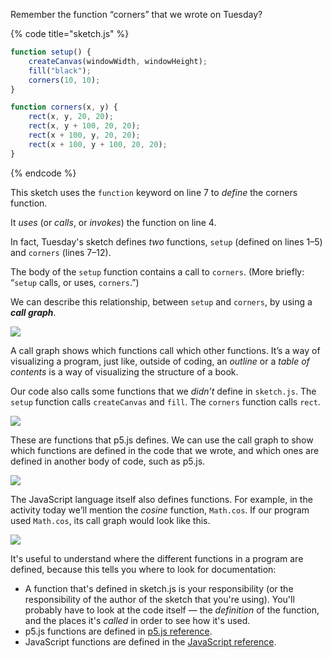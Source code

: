 Remember the function “corners” that we wrote on Tuesday?

{% code title="sketch.js" %}
```javascript
function setup() {
    createCanvas(windowWidth, windowHeight);
    fill("black");
    corners(10, 10);
}

function corners(x, y) {
    rect(x, y, 20, 20);
    rect(x, y + 100, 20, 20);
    rect(x + 100, y, 20, 20);
    rect(x + 100, y + 100, 20, 20);
}
```
{% endcode %}

This sketch uses the `function` keyword on line 7 to _define_ the corners function.

It _uses_ (or _calls_, or _invokes_) the function on line 4.

In fact, Tuesday's sketch defines _two_ functions, `setup` (defined on lines 1–5) and `corners` (lines 7–12).

The body of the `setup` function contains a call to `corners`. (More briefly: “`setup` calls, or uses, `corners`.”)

We can describe this relationship, between `setup` and `corners`, by using a _**call graph**_.

![](../assets/images/image-1.png)

A call graph shows which functions call which other functions. It’s a way of visualizing a program, just like, outside of coding, an _outline_ or a _table of contents_ is a way of visualizing the structure of a book.

Our code also calls some functions that we _didn’t_ define in `sketch.js`. The `setup` function calls `createCanvas` and `fill`. The `corners` function calls `rect`.

![](../assets/images/image-2.png)

These are functions that p5.js defines. We can use the call graph to show which functions are defined in the code that we wrote, and which ones are defined in another body of code, such as p5.js.

![](../assets/images/image-3.png)

The JavaScript language itself also defines functions. For example, in the activity today we’ll mention the _cosine_ function, `Math.cos`. If our program used `Math.cos`, its call graph would look like this.

![](../assets/images/image-3.png)

It's useful to understand where the different functions in a program are defined, because this tells you where to look for documentation:

* A function that's defined in sketch.js is your responsibility (or the responsibility of the author of the sketch that you're using). You'll probably have to look at the code itself — the _definition_ of the function, and the places it's _called_ in order to see how it's used.
* p5.js functions are defined in [p5.js reference](https://p5js.org/reference/).
* JavaScript functions are defined in the [JavaScript reference](https://developer.mozilla.org/en-US/docs/Web/JavaScript/Reference).
